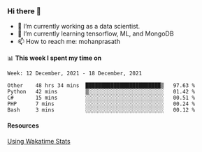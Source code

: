 ### Hi there 👋

- 🔭 I’m currently working as a data scientist.
- 🌱 I’m currently learning tensorflow, ML, and MongoDB
- 📫 How to reach me: mohanprasath

📊 **This week I spent my time on**
<!--START_SECTION:waka-->
```text
Week: 12 December, 2021 - 18 December, 2021

Other    48 hrs 34 mins  ████████████████████████▒   97.63 % 
Python   42 mins         ▒░░░░░░░░░░░░░░░░░░░░░░░░   01.42 % 
C#       15 mins         ░░░░░░░░░░░░░░░░░░░░░░░░░   00.51 % 
PHP      7 mins          ░░░░░░░░░░░░░░░░░░░░░░░░░   00.24 % 
Bash     3 mins          ░░░░░░░░░░░░░░░░░░░░░░░░░   00.12 % 
```
<!--END_SECTION:waka-->

#### Resources
[Using Wakatime Stats](https://github.com/marketplace/actions/waka-readme)
